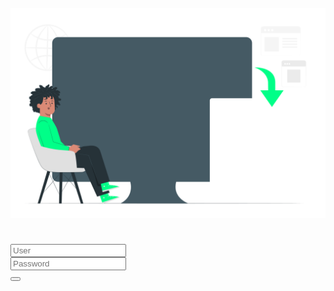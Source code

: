 <!DOCTYPE html>
<html lang="en">
<head>
    <meta charset="UTF-8">
    <meta http-equiv="X-UA-Compatible" content="IE=edge">
    <meta name="viewport" content="width=device-width, initial-scale=1.0">
    <link rel="shortcut icon" href="favicon.ico" type="image/x-icon">
    <link rel="stylesheet" href="style.css">
    
</head>
<body>
    <div class="main-login">
        <div class="left-login">
            <h1><br></h1>
            <img src="studying.svg" class="left-img" alt="animation">
        </div>
        <div class="right-login">
            <div class="card-login">
                <h1></h1>
                <div class="textfield">
                    <label for="user"></label>
                    <input type="text" name="user" placeholder="User">
                </div>
                <div class="textfield">
                    <label for="password"></label>
                    <input type="password" name="password" placeholder="Password">
                </div>
                <button class="btn-login"></button>
            </div>
        </div>
    </div>
</body>
</html>

